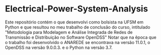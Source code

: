 # Electrical-Power-System-Analysis
Este repositório contém o que desenvolvi como bolsista na UFSM em Python e que resultou no meu trabalho de conclusão do curso, intitulado "Metodologia para Modelagem e Análise Integrada de Redes de Transmissão e Distribuição no Software OpenDSS"
Notar que na êpoca que o trabalho foi desenvolvido o ANAREDE se encontrava na versão 11.0.1, o OpenDSS na versão 9.0.0.3. e o Python na versão 3.7.

